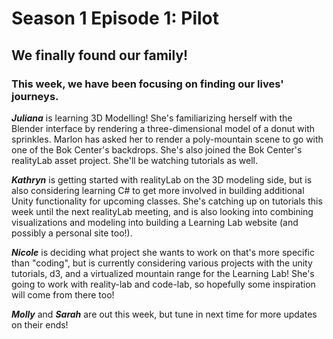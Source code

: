 # Season 1 Episode 1: Pilot

## We finally found our family! 

### This week, we have been focusing on finding our lives' journeys. 


***Juliana*** is learning 3D Modelling! She's familiarizing herself with the Blender interface by rendering a three-dimensional model of a donut with sprinkles. Marlon has asked her to render a poly-mountain scene to go with one of the Bok Center's backdrops. She's also joined the Bok Center's realityLab asset project. She'll be watching tutorials as well.

***Kathryn*** is getting started with realityLab on the 3D modeling side, but is also considering learning C# to get more involved in building additional Unity functionality for upcoming classes. She's catching up on tutorials this week until the next realityLab meeting, and is also looking into combining visualizations and modeling into building a Learning Lab website (and possibly a personal site too!). 


***Nicole*** is deciding what project she wants to work on that's more specific than "coding", but is currently considering various projects with the unity tutorials, d3, and a virtualized mountain range for the Learning Lab! She's going to work with reality-lab and code-lab, so hopefully some inspiration will come from there too!

***Molly*** and ***Sarah*** are out this week, but tune in next time for more updates on their ends!




<!--stackedit_data:
eyJoaXN0b3J5IjpbLTkzMzE0ODE1MSwtNTgwNTc4MTIwLDcxND
I1NTQ4OCwtNTc1NTIwMzEsLTE2NTUwNDE3MTMsODQwODc3NTQ3
LC0xNzg4MTkxNjA3LC01NTc5MTY4NTAsMTc0NTc3Nzk4NSw0Mz
U4NTExOTgsMTU2OTYxMywtMjEyMjYxNTM0NSwtMTIzMzEzOTk5
NywxMzEwNjIyODg0LC01OTU1NjY2OTIsLTE4NzE3MjQ5MDYsOD
Y3NDM0OTExLDcyODIyMDE0OSwtMTU0MjA1NjMwMiwtMTI0MTAx
MzJdfQ==
-->